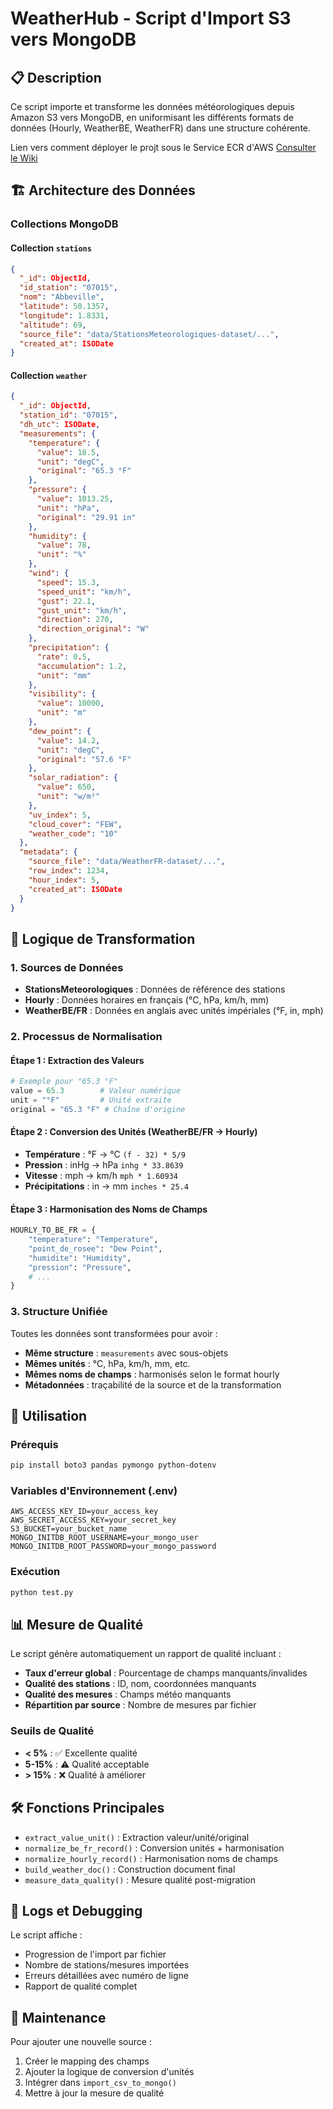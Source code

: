 # WeatherHub - Script d'Import S3 vers MongoDB

## 📋 Description

Ce script importe et transforme les données météorologiques depuis Amazon S3 vers MongoDB, en uniformisant les différents formats de données (Hourly, WeatherBE, WeatherFR) dans une structure cohérente.

Lien vers comment déployer le projt sous le Service ECR d'AWS [Consulter le Wiki](https://github.com/Xantos07/WeatherHub/wiki/D%C3%A9ployer-sur-AWS-ECR)


## 🏗️ Architecture des Données

### Collections MongoDB

#### Collection `stations`
```json
{
  "_id": ObjectId,
  "id_station": "07015",
  "nom": "Abbeville",
  "latitude": 50.1357,
  "longitude": 1.8331,
  "altitude": 69,
  "source_file": "data/StationsMeteorologiques-dataset/...",
  "created_at": ISODate
}
```

#### Collection `weather`
```json
{
  "_id": ObjectId,
  "station_id": "07015",
  "dh_utc": ISODate,
  "measurements": {
    "temperature": {
      "value": 18.5,
      "unit": "degC",
      "original": "65.3 °F"
    },
    "pressure": {
      "value": 1013.25,
      "unit": "hPa",
      "original": "29.91 in"
    },
    "humidity": {
      "value": 78,
      "unit": "%"
    },
    "wind": {
      "speed": 15.3,
      "speed_unit": "km/h",
      "gust": 22.1,
      "gust_unit": "km/h",
      "direction": 270,
      "direction_original": "W"
    },
    "precipitation": {
      "rate": 0.5,
      "accumulation": 1.2,
      "unit": "mm"
    },
    "visibility": {
      "value": 10000,
      "unit": "m"
    },
    "dew_point": {
      "value": 14.2,
      "unit": "degC",
      "original": "57.6 °F"
    },
    "solar_radiation": {
      "value": 650,
      "unit": "w/m²"
    },
    "uv_index": 5,
    "cloud_cover": "FEW",
    "weather_code": "10"
  },
  "metadata": {
    "source_file": "data/WeatherFR-dataset/...",
    "row_index": 1234,
    "hour_index": 5,
    "created_at": ISODate
  }
}
```

## 🔄 Logique de Transformation

### 1. Sources de Données

- **StationsMeteorologiques** : Données de référence des stations
- **Hourly** : Données horaires en français (°C, hPa, km/h, mm)
- **WeatherBE/FR** : Données en anglais avec unités impériales (°F, in, mph)

### 2. Processus de Normalisation

#### Étape 1 : Extraction des Valeurs
```python
# Exemple pour "65.3 °F"
value = 65.3        # Valeur numérique
unit = "°F"         # Unité extraite
original = "65.3 °F" # Chaîne d'origine
```

#### Étape 2 : Conversion des Unités (WeatherBE/FR → Hourly)
- **Température** : °F → °C `(f - 32) * 5/9`
- **Pression** : inHg → hPa `inhg * 33.8639`
- **Vitesse** : mph → km/h `mph * 1.60934`
- **Précipitations** : in → mm `inches * 25.4`

#### Étape 3 : Harmonisation des Noms de Champs
```python
HOURLY_TO_BE_FR = {
    "temperature": "Temperature",
    "point_de_rosee": "Dew Point",
    "humidite": "Humidity",
    "pression": "Pressure",
    # ...
}
```

### 3. Structure Unifiée

Toutes les données sont transformées pour avoir :
- **Même structure** : `measurements` avec sous-objets
- **Mêmes unités** : °C, hPa, km/h, mm, etc.
- **Mêmes noms de champs** : harmonisés selon le format hourly
- **Métadonnées** : traçabilité de la source et de la transformation

## 🚀 Utilisation

### Prérequis
```bash
pip install boto3 pandas pymongo python-dotenv
```

### Variables d'Environnement (.env)
```env
AWS_ACCESS_KEY_ID=your_access_key
AWS_SECRET_ACCESS_KEY=your_secret_key
S3_BUCKET=your_bucket_name
MONGO_INITDB_ROOT_USERNAME=your_mongo_user
MONGO_INITDB_ROOT_PASSWORD=your_mongo_password
```

### Exécution
```bash
python test.py
```

## 📊 Mesure de Qualité

Le script génère automatiquement un rapport de qualité incluant :

- **Taux d'erreur global** : Pourcentage de champs manquants/invalides
- **Qualité des stations** : ID, nom, coordonnées manquants
- **Qualité des mesures** : Champs météo manquants
- **Répartition par source** : Nombre de mesures par fichier

### Seuils de Qualité
- **< 5%** : ✅ Excellente qualité
- **5-15%** : ⚠️ Qualité acceptable
- **> 15%** : ❌ Qualité à améliorer

## 🛠️ Fonctions Principales

- `extract_value_unit()` : Extraction valeur/unité/original
- `normalize_be_fr_record()` : Conversion unités + harmonisation
- `normalize_hourly_record()` : Harmonisation noms de champs
- `build_weather_doc()` : Construction document final
- `measure_data_quality()` : Mesure qualité post-migration

## 📝 Logs et Debugging

Le script affiche :
- Progression de l'import par fichier
- Nombre de stations/mesures importées
- Erreurs détaillées avec numéro de ligne
- Rapport de qualité complet

## 🔧 Maintenance

Pour ajouter une nouvelle source :
1. Créer le mapping des champs
2. Ajouter la logique de conversion d'unités
3. Intégrer dans `import_csv_to_mongo()`
4. Mettre à jour la mesure de qualité
